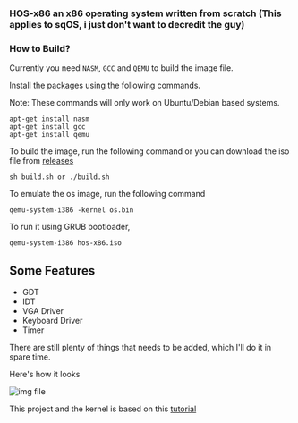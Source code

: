 ### HOS-x86 an x86 operating system written from scratch (This applies to sqOS, i just don't want to decredit the guy)

### How to Build?

Currently you need ```NASM```, ```GCC``` and ```QEMU``` to build the image file.

Install the packages using the following commands.

Note: These commands will only work on Ubuntu/Debian based systems.
```
apt-get install nasm
apt-get install gcc
apt-get install qemu
```

To build the image, run the following command or you can download the iso file from [releases](https://github.com/jaychandra6/hos-x86/releases/tag/0.2)
```
sh build.sh or ./build.sh
```

To emulate the os image, run the following command
```
qemu-system-i386 -kernel os.bin
```

To run it using GRUB bootloader,
```
qemu-system-i386 hos-x86.iso
```

Some Features
-------------
* GDT
* IDT
* VGA Driver
* Keyboard Driver
* Timer

There are still plenty of things that needs to be added, which I'll do it in spare time.

Here's how it looks

![img file](https://github.com/jaychandra6/hos-x86/blob/main/os.png)

This project and the kernel is based on this [tutorial](http://www.osdever.net/bkerndev/Docs/title.htm)
